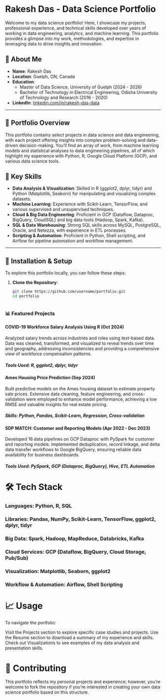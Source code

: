 # Rakesh Das - Data Science Portfolio

Welcome to my data science portfolio! Here, I showcase my projects, professional experience, and technical skills developed over years of working in data engineering, analytics, and machine learning. This portfolio provides a glimpse into my work, methodologies, and expertise in leveraging data to drive insights and innovation.

## 📌 About Me

- **Name**: Rakesh Das
- **Location**: Guelph, ON, Canada
- **Education**: 
  - Master of Data Science, University of Guelph (2024 - 2026)
  - Bachelor of Technology in Electrical Engineering, Odisha University of Technology and Research (2016 - 2020)
- **LinkedIn**: [linkedin.com/in/rakesh-das-data](https://linkedin.com/in/rakesh-das-data)

---

## 🔹 Portfolio Overview

This portfolio contains select projects in data science and data engineering, with each project offering insights into complex problem-solving and data-driven decision-making. You’ll find an array of work, from machine learning models and statistical analyses to data engineering pipelines, all of which highlight my experience with Python, R, Google Cloud Platform (GCP), and various data science tools.

## 🚀 Key Skills

- **Data Analysis & Visualization**: Skilled in R (ggplot2, dplyr, tidyr) and Python (Matplotlib, Seaborn) for manipulating and visualizing complex datasets.
- **Machine Learning**: Experience with Scikit-Learn, TensorFlow, and various supervised and unsupervised techniques.
- **Cloud & Big Data Engineering**: Proficient in GCP (Dataflow, Dataproc, BigQuery, CloudSQL) and big data tools (Hadoop, Spark, Kafka).
- **SQL & Data Warehousing**: Strong SQL skills across MySQL, PostgreSQL, Oracle, and Netezza, with experience in ETL processes.
- **Scripting & Automation**: Proficient in Python, Shell scripting, and Airflow for pipeline automation and workflow management.

---

## 📂 Installation & Setup

To explore this portfolio locally, you can follow these steps:

1. **Clone the Repository**:
   ```bash
   git clone https://github.com/username/portfolio.git
   cd portfolio



### 📊 Featured Projects
#### COVID-19 Workforce Salary Analysis Using R (Oct 2024)
Analyzed salary trends across industries and roles using text-based data. Data was cleaned, transformed, and visualized to reveal trends over time and geography, addressing inconsistencies and providing a comprehensive view of workforce compensation patterns.

##### Tools Used: R, ggplot2, dplyr, tidyr
#### Ames Housing Price Prediction (Sep 2024)
Built predictive models on the Ames housing dataset to estimate property sale prices. Extensive data cleaning, feature engineering, and cross-validation were employed to enhance model performance, achieving a low RMSE and valuable insights for real estate pricing.

##### Skills: Python, Pandas, Scikit-Learn, Regression, Cross-validation
#### SDP MATCH: Customer and Reporting Models (Apr 2022 - Dec 2023)
Developed 16 data pipelines on GCP Dataproc with PySpark for customer and reporting models. Implemented deduplication, record linkage, and delta data transfer workflows to Google BigQuery, ensuring reliable data availability for business dashboards.

##### Tools Used: PySpark, GCP (Dataproc, BigQuery), Hive, ETL Automation


# 🛠️ Tech Stack
### Languages: Python, R, SQL
### Libraries: Pandas, NumPy, Scikit-Learn, TensorFlow, ggplot2, dplyr, tidyr
### Big Data: Spark, Hadoop, MapReduce, Databricks, Kafka
### Cloud Services: GCP (Dataflow, BigQuery, Cloud Storage, Pub/Sub)
### Visualization: Matplotlib, Seaborn, ggplot2
### Workflow & Automation: Airflow, Shell Scripting


# 📈 Usage
To navigate the portfolio:

Visit the Projects section to explore specific case studies and projects.
Use the Resume section to download a summary of my experience and skills.
Check out Visualizations to see examples of my data analysis and presentation skills.
# 🤝 Contributing
This portfolio reflects my personal projects and experience; however, you’re welcome to fork the repository if you’re interested in creating your own data science portfolio based on this structure.
